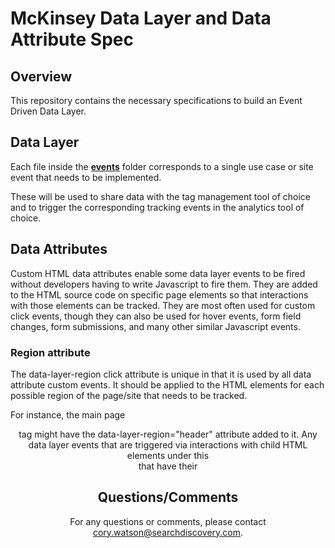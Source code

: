 # McKinsey Data Layer and Data Attribute Spec

## Overview
This repository contains the necessary specifications to build an Event Driven Data Layer.

## Data Layer
Each file inside the **[events](events)** folder corresponds to a single use case or site event that needs to be implemented.

These will be used to share data with the tag management tool of choice and to trigger the corresponding tracking events in the analytics tool of choice.

## Data Attributes
Custom HTML data attributes enable some data layer events to be fired without developers having to write Javascript to fire them. They are added to the HTML source code on specific page elements so that interactions with those elements can be tracked. They are most often used for custom click events, though they can also be used for hover events, form field changes, form submissions, and many other similar Javascript events.

### Region attribute
The data-layer-region click attribute is unique in that it is used by all data attribute custom events. It should be applied to the HTML elements for each possible region of the page/site that needs to be tracked. 

For instance, the main page <header> tag might have the data-layer-region="header" attribute added to it. Any data layer events that are triggered via interactions with child HTML elements under this <header> that have their 

## Questions/Comments
For any questions or comments, please contact cory.watson@searchdiscovery.com.